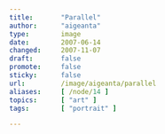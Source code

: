 ```yaml
---
title:       "Parallel"
author:      "aigeanta"
type:        image
date:        2007-06-14
changed:     2007-11-07
draft:       false
promote:     false
sticky:      false
url:         /image/aigeanta/parallel
aliases:     [ /node/14 ]
topics:      [ "art" ]
tags:        [ "portrait" ]

---
```



